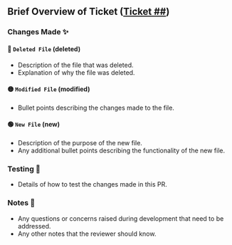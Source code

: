 ## Brief Overview of Ticket ([Ticket ##](link_to_ticket))

### Changes Made ✨
#### 🔴 `Deleted File` (deleted)
- Description of the file that was deleted.
- Explanation of why the file was deleted.

#### 🟡 `Modified File` (modified)
- Bullet points describing the changes made to the file.

#### 🟢 `New File` (new)
- Description of the purpose of the new file.
- Any additional bullet points describing the functionality of the new file.

### Testing 🧪
- Details of how to test the changes made in this PR.

### Notes 📝
- Any questions or concerns raised during development that need to be addressed.
- Any other notes that the reviewer should know.